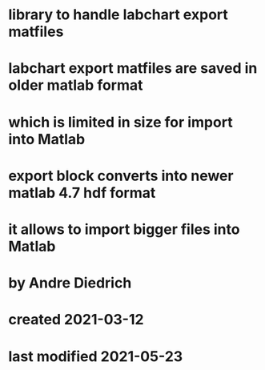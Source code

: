 # library to handle labchart export matfiles
# labchart export matfiles are saved in older matlab format
# which is limited in size for import into Matlab
# export block converts into newer matlab 4.7  hdf format
# it allows to import bigger files into Matlab
#
# by Andre Diedrich
# created 2021-03-12
# last modified 2021-05-23
